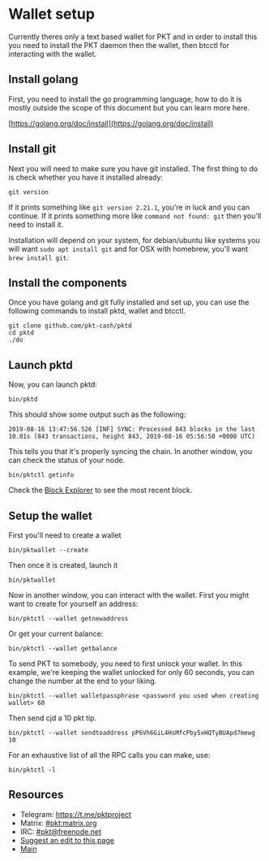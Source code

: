 # Wallet setup

Currently theres only a text based wallet for PKT and in order to install this
you need to install the PKT daemon then the wallet, then btcctl for interacting
with the wallet.

## Install golang

First, you need to install the go programming language, how to do it is mostly
outside the scope of this document but you can learn more here.

[https://golang.org/doc/install](https://golang.org/doc/install)

## Install git

Next you will need to make sure you have git installed. The first thing to do
is check whether you have it installed already:

```
git version
```

If it prints something like `git version 2.21.1`, you're in luck and you can
continue. If it prints something more like `command not found: git` then you'll
need to install it.

Installation will depend on your system, for debian/ubuntu like systems you will
want `sudo apt install git` and for OSX with homebrew, you'll want `brew install git`.

## Install the components

Once you have golang and git fully installed and set up, you can use the following
commands to install pktd, wallet and btcctl.

```
git clone github.com/pkt-cash/pktd
cd pktd
./do
```

## Launch pktd

Now, you can launch pktd:

```
bin/pktd
```

This should show some output such as the following:

```
2019-08-16 13:47:56.526 [INF] SYNC: Processed 843 blocks in the last 10.01s (843 transactions, height 843, 2019-08-16 05:56:50 +0000 UTC)
```

This tells you that it's properly syncing the chain. In another window, you can
check the status of your node.

```
bin/pktctl getinfo
```

Check the [Block Explorer](https://newalpha-pkt-explorer.cjdns.fr/) to see the most recent block.

## Setup the wallet

First you'll need to create a wallet

```
bin/pktwallet --create
```

Then once it is created, launch it

```
bin/pktwallet
```

Now in another window, you can interact with the wallet.
First you might want to create for yourself an address:

```
bin/pktctl --wallet getnewaddress
```

Or get your current balance:

```
bin/pktctl --wallet getbalance
```

To send PKT to somebody, you need to first unlock your wallet.
In this example, we're keeping the wallet unlocked for only 60 seconds,
you can change the number at the end to your liking.

```
bin/pktctl --wallet walletpassphrase <password you used when creating wallet> 60
```

Then send cjd a 10 pkt tip.

```
bin/pktctl --wallet sendtoaddress pP6Vh6GiL4HsMfcPby5xHQTyBUApd7mewg 10
```

For an exhaustive list of all the RPC calls you can make, use:

```
bin/pktctl -l
```

## Resources

* Telegram: https://t.me/pktproject
* Matrix: [#pkt:matrix.org](https://riot.im/app/#/room/#pkt:m.trnsz.com)
* IRC: [#pkt@freenode.net](https://kiwiirc.com/nextclient/irc.freenode.net/pkt?nick=pktwow)
* [Suggest an edit to this page](https://github.com/pkt-cash/www.pkt.cash/edit/master/wallet_setup.md)
* [Main](https://pkt.cash/)
